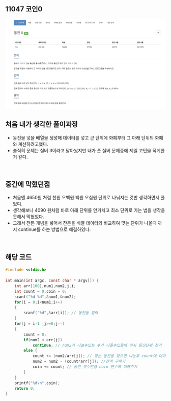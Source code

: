 ## 11047 코인0
![ex_screenshot](./img/coin.png)
<br>

## 처음 내가 생각한 풀이과정<br>
  - 동전을 넣을 배열을 생성해 데이터를 넣고 큰 단위에 화폐부터 그 아래 단위의 화폐와 계산하려고했다.
  - 솔직히 문제는 실버 3이라고 달아놨지만 내가 푼 실버 문제중에 제일 고민을 적게한거 같다.

<br>

## 중간에 막혔던점
  - 처음엔 4650원 처럼 천원 오백원 백원 오십원 단위로 나눠지는 것만 생각하면서 풀었디.
  - 생각해보니 4090 원처럼 바로 아래 단위를 안거치고 최소 단위로 가는 법을 생각을 못해서 막혔었다.
  - 그래서 잔돈 개념을 넣어서 잔돈을 배열 데이터와 비교하여 맞는 단위가 나올때 까지 continue를 하는 방법으로 해결하였다.

<br>

## 해당 코드

~~~C
#include <stdio.h>

int main(int argc, const char * argv[]) {
    int arr[100],num1,num2,j,i;
    int count = 0,coin = 0;
    scanf("%d %d",&num1,&num2);
    for(i = 0;i<num1;i++)
    {
        scanf("%d",&arr[i]); // 동전들 입력
    }
    for(j = i-1 ;j>=0;j--)
    {
        count = 0;
        if(num2 < arr[j])
            continue; // num2가 나눌수있는 수가 나올수있을때 까지 동전단위 찾기
        else {
            count += (num2/arr[j]); // 맞는 동전을 찾으면 나눈후 count에 더하기
            num2 = num2 - (count*arr[j]); //잔액 구하기
            coin += count; // 동전 갯수만큼 coin 변수에 더해주기
        }
    }
    printf("%d\n",coin);
    return 0;
}
~~~
